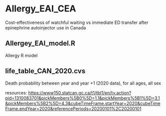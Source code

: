 # Allergy_EAI_CEA

Cost-effectiveness of watchful waiting vs immediate ED transfer after epinephrine autoinjector use in Canada

## Allergey_EAI_model.R
Allergy R model 

## life_table_CAN_2020.cvs 
Death probability between year and year +1 (2020 data), for all ages, all sex

resources: https://www150.statcan.gc.ca/t1/tbl1/en/tv.action?pid=1310083701&pickMembers%5B0%5D=1.1&pickMembers%5B1%5D=3.1&pickMembers%5B2%5D=4.3&cubeTimeFrame.startYear=2020&cubeTimeFrame.endYear=2020&referencePeriods=20200101%2C20200101
